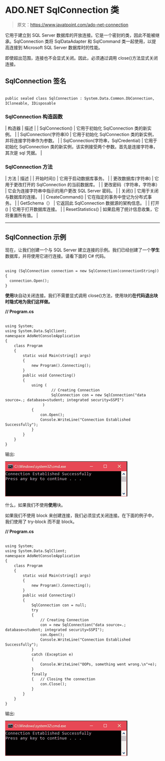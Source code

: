 # ADO.NET SqlConnection 类

> 原文：<https://www.javatpoint.com/ado-net-connection>

它用于建立到 SQL Server 数据库的开放连接。它是一个密封的类，因此不能被继承。SqlConnection 类将 SqlDataAdapter 和 SqlCommand 类一起使用，以提高连接到 Microsoft SQL Server 数据库时的性能。

即使超出范围，连接也不会显式关闭。因此，必须通过调用 close()方法显式关闭连接。

## SqlConnection 签名

```

public sealed class SqlConnection : System.Data.Common.DbConnection, ICloneable, IDisposable

```

### SqlConnection 构造函数

| 构造器 | 描述 |
| SqlConnection() | 它用于初始化 SqlConnection 类的新实例。 |
| SqlConnection(字符串)0 | 它用于初始化 SqlConnection 类的新实例，并将连接字符串作为参数。 |
| SqlConnection(字符串，SqlCredential) | 它用于初始化 SqlConnection 类的新实例，该实例接受两个参数。首先是连接字符串，其次是 sql 凭据。 |

### SqlConnection 方法

| 方法 | 描述 |
| 开始时间() | 它用于启动数据库事务。 |
| 更改数据库(字符串) | 它用于更改打开的 SqlConnection 的当前数据库。 |
| 更改密码（字符串，字符串） | 它会为连接字符串中指示的用户更改 SQL Server 密码。 |
| 关闭() | 它用于关闭与数据库的连接。 |
| CreateCommand() | 它在指定的事务中登记为分布式事务。 |
| GetSchema（） | 它返回此 SqlConnection 数据源的架构信息。 |
| 打开() | 它用于打开数据库连接。 |
| ResetStatistics() | 如果启用了统计信息收集，它将重置所有值。 |

* * *

## SqlConnection 示例

现在，让我们创建一个与 SQL Server 建立连接的示例。我们已经创建了一个**学生**数据库，并将使用它进行连接。请看下面的 C# 代码。

```

using (SqlConnection connection = new SqlConnection(connectionString))  
{  
  connection.Open();       
}

```

**使用**块自动关闭连接。我们不需要显式调用 close()方法，使用块的**在代码退出块时隐式地为我们这样做。**

**// Program.cs**

```

using System;
using System.Data.SqlClient;
namespace AdoNetConsoleApplication
{
    class Program
    {
        static void Main(string[] args)
        {
            new Program().Connecting();
        }
        public void Connecting()
        {
            using (
                     // Creating Connection
                     SqlConnection con = new SqlConnection("data source=.; database=student; integrated security=SSPI")
                 )
            {
                con.Open();
                Console.WriteLine("Connection Established Successfully");
            }
        }
    }
}

```

输出:

![ADO Net SqlConnection Class 1](img/7405f45f73b0fdd5c31521da1771c8b9.png)

什么，如果我们不使用**使用**块。

如果我们不使用 block 来创建连接，我们必须显式关闭连接。在下面的例子中，我们使用了 try-block 而不是 block。

**// Program.cs**

```

using System;
using System.Data.SqlClient;
namespace AdoNetConsoleApplication
{
    class Program
    {
        static void Main(string[] args)
        {
            new Program().Connecting();
        }
        public void Connecting()
        {
            SqlConnection con = null;
            try
            {
                // Creating Connection
                con = new SqlConnection("data source=.; database=student; integrated security=SSPI");
                con.Open();
                Console.WriteLine("Connection Established Successfully");
            }
            catch (Exception e)
            {
                Console.WriteLine("OOPs, something went wrong.\n"+e);
            }
            finally
            {   // Closing the connection
                con.Close();
            }
        }
    }
}

```

输出:

![ADO Net Sqlconnection Class 2](img/888a9633cc60787b1eb4361aecfb0e73.png)